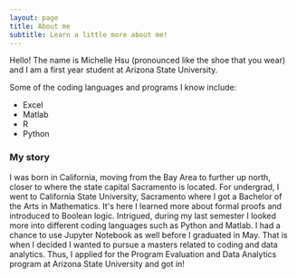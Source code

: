 ```yaml
---
layout: page
title: About me
subtitle: Learn a little more about me!
---
```


Hello! The name is Michelle Hsu (pronounced like the shoe that you wear) and I am a first year student at Arizona State University. 

Some of the coding languages and programs I know include:

- Excel
- Matlab
- R
- Python

### My story

I was born in California, moving from the Bay Area to further up north, closer to where the state capital Sacramento is located.
For undergrad, I went to California State University, Sacramento where I got a Bachelor of the Arts in Mathematics. It's here 
I learned more about formal proofs and introduced to Boolean logic. Intrigued, during my last semester I looked more into 
different coding languages such as Python and Matlab. I had a chance to use Jupyter Notebook as well before I graduated in May.
That is when I decided I wanted to pursue a masters related to coding and data analytics. Thus, I applied for the Program Evaluation 
and Data Analytics program at Arizona State University and got in! 